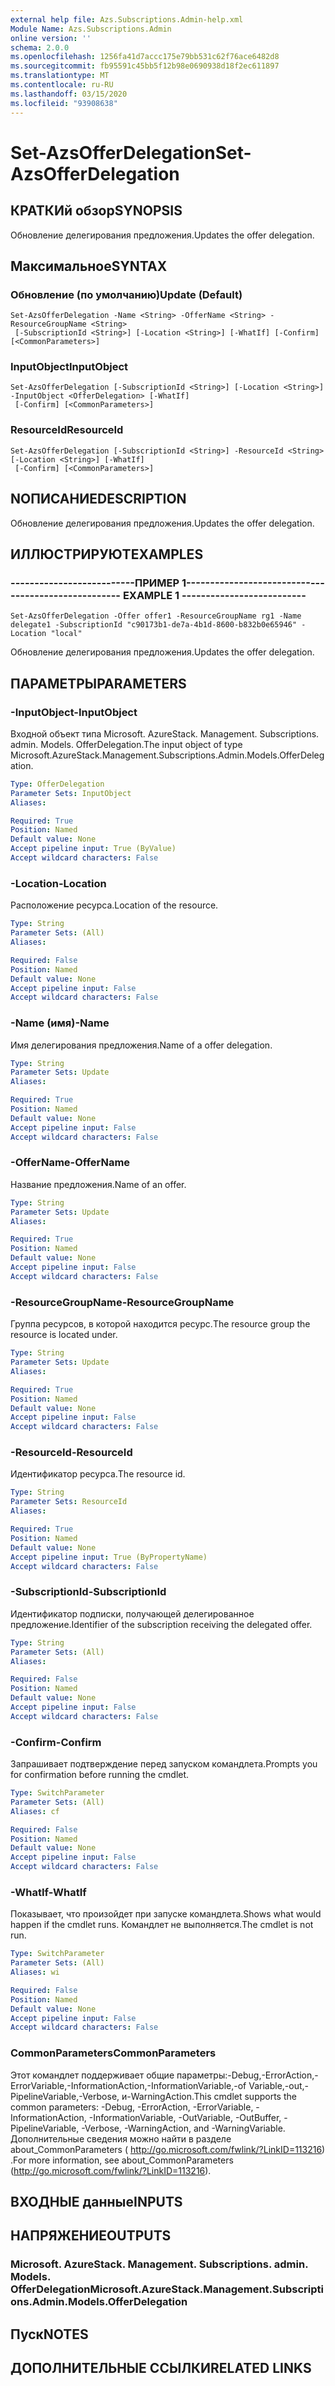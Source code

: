 ```yaml
---
external help file: Azs.Subscriptions.Admin-help.xml
Module Name: Azs.Subscriptions.Admin
online version: ''
schema: 2.0.0
ms.openlocfilehash: 1256fa41d7accc175e79bb531c62f76ace6482d8
ms.sourcegitcommit: fb95591c45bb5f12b98e0690938d18f2ec611897
ms.translationtype: MT
ms.contentlocale: ru-RU
ms.lasthandoff: 03/15/2020
ms.locfileid: "93908638"
---
```

# <span data-ttu-id="45bf4-101">Set-AzsOfferDelegation</span><span class="sxs-lookup"><span data-stu-id="45bf4-101">Set-AzsOfferDelegation</span></span>

## <span data-ttu-id="45bf4-102">КРАТКИй обзор</span><span class="sxs-lookup"><span data-stu-id="45bf4-102">SYNOPSIS</span></span>
<span data-ttu-id="45bf4-103">Обновление делегирования предложения.</span><span class="sxs-lookup"><span data-stu-id="45bf4-103">Updates the offer delegation.</span></span>

## <span data-ttu-id="45bf4-104">Максимальное</span><span class="sxs-lookup"><span data-stu-id="45bf4-104">SYNTAX</span></span>

### <span data-ttu-id="45bf4-105">Обновление (по умолчанию)</span><span class="sxs-lookup"><span data-stu-id="45bf4-105">Update (Default)</span></span>
```
Set-AzsOfferDelegation -Name <String> -OfferName <String> -ResourceGroupName <String>
 [-SubscriptionId <String>] [-Location <String>] [-WhatIf] [-Confirm] [<CommonParameters>]
```

### <span data-ttu-id="45bf4-106">InputObject</span><span class="sxs-lookup"><span data-stu-id="45bf4-106">InputObject</span></span>
```
Set-AzsOfferDelegation [-SubscriptionId <String>] [-Location <String>] -InputObject <OfferDelegation> [-WhatIf]
 [-Confirm] [<CommonParameters>]
```

### <span data-ttu-id="45bf4-107">ResourceId</span><span class="sxs-lookup"><span data-stu-id="45bf4-107">ResourceId</span></span>
```
Set-AzsOfferDelegation [-SubscriptionId <String>] -ResourceId <String> [-Location <String>] [-WhatIf]
 [-Confirm] [<CommonParameters>]
```

## <span data-ttu-id="45bf4-108">NОПИСАНИЕ</span><span class="sxs-lookup"><span data-stu-id="45bf4-108">DESCRIPTION</span></span>
<span data-ttu-id="45bf4-109">Обновление делегирования предложения.</span><span class="sxs-lookup"><span data-stu-id="45bf4-109">Updates the offer delegation.</span></span>

## <span data-ttu-id="45bf4-110">ИЛЛЮСТРИРУЮТ</span><span class="sxs-lookup"><span data-stu-id="45bf4-110">EXAMPLES</span></span>

### <span data-ttu-id="45bf4-111">--------------------------ПРИМЕР 1--------------------------</span><span class="sxs-lookup"><span data-stu-id="45bf4-111">-------------------------- EXAMPLE 1 --------------------------</span></span>
```
Set-AzsOfferDelegation -Offer offer1 -ResourceGroupName rg1 -Name delegate1 -SubscriptionId "c90173b1-de7a-4b1d-8600-b832b0e65946" -Location "local"
```

<span data-ttu-id="45bf4-112">Обновление делегирования предложения.</span><span class="sxs-lookup"><span data-stu-id="45bf4-112">Updates the offer delegation.</span></span>

## <span data-ttu-id="45bf4-113">ПАРАМЕТРЫ</span><span class="sxs-lookup"><span data-stu-id="45bf4-113">PARAMETERS</span></span>

### <span data-ttu-id="45bf4-114">-InputObject</span><span class="sxs-lookup"><span data-stu-id="45bf4-114">-InputObject</span></span>
<span data-ttu-id="45bf4-115">Входной объект типа Microsoft. AzureStack. Management. Subscriptions. admin. Models. OfferDelegation.</span><span class="sxs-lookup"><span data-stu-id="45bf4-115">The input object of type Microsoft.AzureStack.Management.Subscriptions.Admin.Models.OfferDelegation.</span></span>

```yaml
Type: OfferDelegation
Parameter Sets: InputObject
Aliases: 

Required: True
Position: Named
Default value: None
Accept pipeline input: True (ByValue)
Accept wildcard characters: False
```

### <span data-ttu-id="45bf4-116">-Location</span><span class="sxs-lookup"><span data-stu-id="45bf4-116">-Location</span></span>
<span data-ttu-id="45bf4-117">Расположение ресурса.</span><span class="sxs-lookup"><span data-stu-id="45bf4-117">Location of the resource.</span></span>

```yaml
Type: String
Parameter Sets: (All)
Aliases: 

Required: False
Position: Named
Default value: None
Accept pipeline input: False
Accept wildcard characters: False
```

### <span data-ttu-id="45bf4-118">-Name (имя)</span><span class="sxs-lookup"><span data-stu-id="45bf4-118">-Name</span></span>
<span data-ttu-id="45bf4-119">Имя делегирования предложения.</span><span class="sxs-lookup"><span data-stu-id="45bf4-119">Name of a offer delegation.</span></span>

```yaml
Type: String
Parameter Sets: Update
Aliases: 

Required: True
Position: Named
Default value: None
Accept pipeline input: False
Accept wildcard characters: False
```

### <span data-ttu-id="45bf4-120">-OfferName</span><span class="sxs-lookup"><span data-stu-id="45bf4-120">-OfferName</span></span>
<span data-ttu-id="45bf4-121">Название предложения.</span><span class="sxs-lookup"><span data-stu-id="45bf4-121">Name of an offer.</span></span>

```yaml
Type: String
Parameter Sets: Update
Aliases: 

Required: True
Position: Named
Default value: None
Accept pipeline input: False
Accept wildcard characters: False
```

### <span data-ttu-id="45bf4-122">-ResourceGroupName</span><span class="sxs-lookup"><span data-stu-id="45bf4-122">-ResourceGroupName</span></span>
<span data-ttu-id="45bf4-123">Группа ресурсов, в которой находится ресурс.</span><span class="sxs-lookup"><span data-stu-id="45bf4-123">The resource group the resource is located under.</span></span>

```yaml
Type: String
Parameter Sets: Update
Aliases: 

Required: True
Position: Named
Default value: None
Accept pipeline input: False
Accept wildcard characters: False
```

### <span data-ttu-id="45bf4-124">-ResourceId</span><span class="sxs-lookup"><span data-stu-id="45bf4-124">-ResourceId</span></span>
<span data-ttu-id="45bf4-125">Идентификатор ресурса.</span><span class="sxs-lookup"><span data-stu-id="45bf4-125">The resource id.</span></span>

```yaml
Type: String
Parameter Sets: ResourceId
Aliases: 

Required: True
Position: Named
Default value: None
Accept pipeline input: True (ByPropertyName)
Accept wildcard characters: False
```

### <span data-ttu-id="45bf4-126">-SubscriptionId</span><span class="sxs-lookup"><span data-stu-id="45bf4-126">-SubscriptionId</span></span>
<span data-ttu-id="45bf4-127">Идентификатор подписки, получающей делегированное предложение.</span><span class="sxs-lookup"><span data-stu-id="45bf4-127">Identifier of the subscription receiving the delegated offer.</span></span>

```yaml
Type: String
Parameter Sets: (All)
Aliases: 

Required: False
Position: Named
Default value: None
Accept pipeline input: False
Accept wildcard characters: False
```

### <span data-ttu-id="45bf4-128">-Confirm</span><span class="sxs-lookup"><span data-stu-id="45bf4-128">-Confirm</span></span>
<span data-ttu-id="45bf4-129">Запрашивает подтверждение перед запуском командлета.</span><span class="sxs-lookup"><span data-stu-id="45bf4-129">Prompts you for confirmation before running the cmdlet.</span></span>

```yaml
Type: SwitchParameter
Parameter Sets: (All)
Aliases: cf

Required: False
Position: Named
Default value: None
Accept pipeline input: False
Accept wildcard characters: False
```

### <span data-ttu-id="45bf4-130">-WhatIf</span><span class="sxs-lookup"><span data-stu-id="45bf4-130">-WhatIf</span></span>
<span data-ttu-id="45bf4-131">Показывает, что произойдет при запуске командлета.</span><span class="sxs-lookup"><span data-stu-id="45bf4-131">Shows what would happen if the cmdlet runs.</span></span>
<span data-ttu-id="45bf4-132">Командлет не выполняется.</span><span class="sxs-lookup"><span data-stu-id="45bf4-132">The cmdlet is not run.</span></span>

```yaml
Type: SwitchParameter
Parameter Sets: (All)
Aliases: wi

Required: False
Position: Named
Default value: None
Accept pipeline input: False
Accept wildcard characters: False
```

### <span data-ttu-id="45bf4-133">CommonParameters</span><span class="sxs-lookup"><span data-stu-id="45bf4-133">CommonParameters</span></span>
<span data-ttu-id="45bf4-134">Этот командлет поддерживает общие параметры:-Debug,-ErrorAction,-ErrorVariable,-InformationAction,-InformationVariable,-of Variable,-out,-PipelineVariable,-Verbose, и-WarningAction.</span><span class="sxs-lookup"><span data-stu-id="45bf4-134">This cmdlet supports the common parameters: -Debug, -ErrorAction, -ErrorVariable, -InformationAction, -InformationVariable, -OutVariable, -OutBuffer, -PipelineVariable, -Verbose, -WarningAction, and -WarningVariable.</span></span> <span data-ttu-id="45bf4-135">Дополнительные сведения можно найти в разделе about_CommonParameters ( http://go.microsoft.com/fwlink/?LinkID=113216) .</span><span class="sxs-lookup"><span data-stu-id="45bf4-135">For more information, see about_CommonParameters (http://go.microsoft.com/fwlink/?LinkID=113216).</span></span>

## <span data-ttu-id="45bf4-136">ВХОДНЫЕ данные</span><span class="sxs-lookup"><span data-stu-id="45bf4-136">INPUTS</span></span>

## <span data-ttu-id="45bf4-137">НАПРЯЖЕНИЕ</span><span class="sxs-lookup"><span data-stu-id="45bf4-137">OUTPUTS</span></span>

### <span data-ttu-id="45bf4-138">Microsoft. AzureStack. Management. Subscriptions. admin. Models. OfferDelegation</span><span class="sxs-lookup"><span data-stu-id="45bf4-138">Microsoft.AzureStack.Management.Subscriptions.Admin.Models.OfferDelegation</span></span>

## <span data-ttu-id="45bf4-139">Пуск</span><span class="sxs-lookup"><span data-stu-id="45bf4-139">NOTES</span></span>

## <span data-ttu-id="45bf4-140">ДОПОЛНИТЕЛЬНЫЕ ССЫЛКИ</span><span class="sxs-lookup"><span data-stu-id="45bf4-140">RELATED LINKS</span></span>

